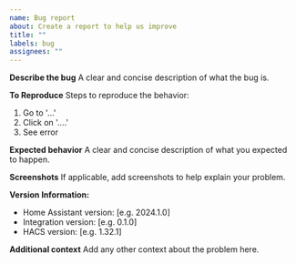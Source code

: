 ```yaml
---
name: Bug report
about: Create a report to help us improve
title: ""
labels: bug
assignees: ""
---
```


**Describe the bug**
A clear and concise description of what the bug is.

**To Reproduce**
Steps to reproduce the behavior:

1. Go to '...'
2. Click on '....'
3. See error

**Expected behavior**
A clear and concise description of what you expected to happen.

**Screenshots**
If applicable, add screenshots to help explain your problem.

**Version Information:**

- Home Assistant version: [e.g. 2024.1.0]
- Integration version: [e.g. 0.1.0]
- HACS version: [e.g. 1.32.1]

**Additional context**
Add any other context about the problem here.
